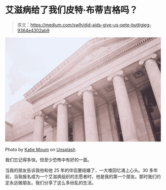 # 艾滋病给了我们皮特·布蒂吉格吗？

> 原文：<https://medium.com/swlh/did-aids-give-us-pete-buttigieg-9364e4302ab9>

![](img/54c261f993edb5dd4928716b28612111.png)

Photo by [Katie Moum](https://unsplash.com/@katiemoum?utm_source=medium&utm_medium=referral) on [Unsplash](https://unsplash.com?utm_source=medium&utm_medium=referral)

我们忘记得多快。但至少恐怖中有好的一面。

当我的朋友告诉我他和他 25 年的伴侣要结婚了，一大堆回忆涌上心头。30 多年前，当我报名成为一个艾滋病组织的志愿者时，他是我的第一个朋友。那时我们约定永远做朋友。我们分享了这么多纷乱的生活。